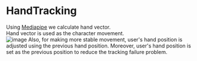 # HandTracking

Using [Mediapipe](https://google.github.io/mediapipe/solutions/hands.html) we calculate hand vector.<br />
Hand vector is used as the character movement.<br />
![image](https://user-images.githubusercontent.com/62733294/193873019-c27d632d-a68c-441b-bca5-db63491138f1.png)
Also, for making more stable movement, user's hand position is adjusted using the previous hand position. Moreover, user's hand position is set as the previous position to reduce the tracking failure problem.

